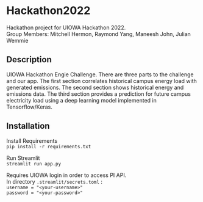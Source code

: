 # Hackathon2022
Hackathon project for UIOWA Hackathon 2022.   
Group Members: Mitchell Hermon, Raymond Yang, Maneesh John, Julian Wemmie

## Description
UIOWA Hackathon Engie Challenge. There are three parts to the challenge and our app. The first section correlates historical campus energy load with generated emissions. The second section shows historical energy and emissions data. The third section provides a prediction for future campus electricity load using a deep learning model implemented in Tensorflow/Keras.

## Installation
Install Requirements   
`pip install -r requirements.txt`

Run Streamlit   
`streamlit run app.py`

Requires UIOWA login in order to access PI API.   
In directory `.streamlit/secrets.toml` :   
`username = "<your-username>"`   
`password = "<your-password>"`

